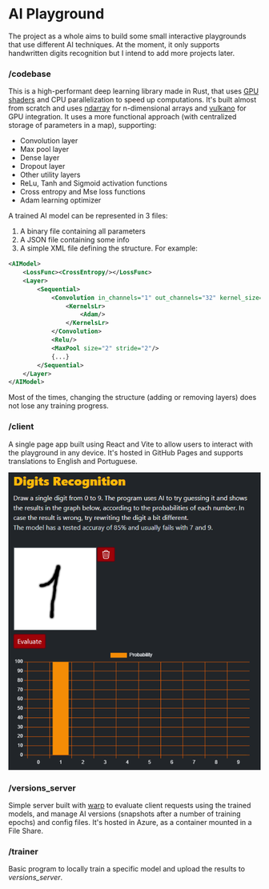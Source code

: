 # AI Playground

The project as a whole aims to build some small interactive playgrounds that use different AI techniques. At the moment,
it only supports handwritten digits recognition but I intend to add more projects later.

### /codebase

This is a high-performant deep learning library made in Rust, that
uses [GPU shaders](https://github.com/cau777/ai_playground/tree/master/codebase/src/gpu/shaders) and CPU parallelization
to speed up computations. It's built almost from scratch and uses [ndarray](https://github.com/rust-ndarray/ndarray) for
n-dimensional arrays and [vulkano](https://github.com/vulkano-rs/vulkano) for GPU integration. It uses a more functional
approach (with centralized storage of parameters in a map), supporting:

* Convolution layer
* Max pool layer
* Dense layer
* Dropout layer
* Other utility layers
* ReLu, Tanh and Sigmoid activation functions
* Cross entropy and Mse loss functions
* Adam learning optimizer

A trained AI model can be represented in 3 files:
1) A binary file containing all parameters
2) A JSON file containing some info
3) A simple XML file defining the structure. For example:

```xml
<AIModel>
    <LossFunc><CrossEntropy/></LossFunc>
    <Layer>
        <Sequential>
            <Convolution in_channels="1" out_channels="32" kernel_size="5" stride="1" padding="2">
                <KernelsLr>
                    <Adam/>
                </KernelsLr>
            </Convolution>
            <Relu/>
            <MaxPool size="2" stride="2"/>
            {...}
        </Sequential>
    </Layer>
</AIModel>
```

Most of the times, changing the structure (adding or removing layers) does not lose any training progress.

### /client

A single page app built using React and Vite to allow users to interact with the playground in any device. It's hosted
in GitHub Pages and supports translations to English and Portuguese.

![Digit recognition page](https://raw.githubusercontent.com/cau777/ai_playground/main/screenshots/digits_page.png)

### /versions_server

Simple server built with [warp](https://github.com/seanmonstar/warp) to evaluate client requests using the trained
models, and manage AI versions (snapshots after a number of training epochs) and config files. It's hosted in Azure,
as a container mounted in a File Share.

### /trainer
Basic program to locally train a specific model and upload the results to *versions_server*.